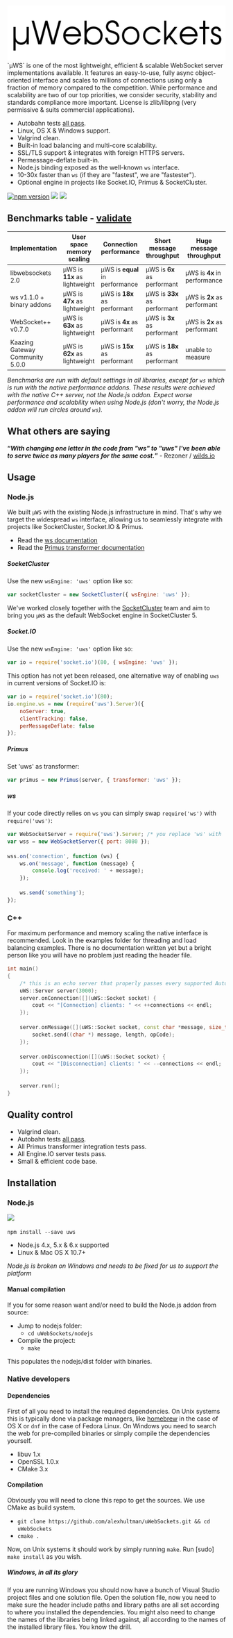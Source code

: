 <div align="center"><img src="logo.png"/></div>
`µWS` is one of the most lightweight, efficient & scalable WebSocket server implementations available. It features an easy-to-use, fully async object-oriented interface and scales to millions of connections using only a fraction of memory compared to the competition. While performance and scalability are two of our top priorities, we consider security, stability and standards compliance more important. License is zlib/libpng (very permissive & suits commercial applications).

* Autobahn tests [all pass](http://htmlpreview.github.io/?https://github.com/alexhultman/uWebSockets/blob/master/autobahn/index.html).
* Linux, OS X & Windows support.
* Valgrind clean.
* Built-in load balancing and multi-core scalability.
* SSL/TLS support & integrates with foreign HTTPS servers.
* Permessage-deflate built-in.
* Node.js binding exposed as the well-known `ws` interface.
* 10-30x faster than `ws` (if they are "fastest", we are "fastester").
* Optional engine in projects like Socket.IO, Primus & SocketCluster.

[![npm version](https://badge.fury.io/js/uws.svg)](https://badge.fury.io/js/uws) [![](https://api.travis-ci.org/alexhultman/uWebSockets.svg?branch=master)](https://travis-ci.org/alexhultman/uWebSockets) [![](https://badges.gitter.im/Join%20Chat.svg)](https://gitter.im/alexhultman/uWebSockets)

## Benchmarks table - [validate](https://github.com/alexhultman/uWebSockets/tree/master/benchmarks#websocket-echo-server-benchmarks)
Implementation | User space memory scaling | Connection performance | Short message throughput | Huge message throughput
--- | --- | --- | --- | ---
libwebsockets 2.0 | µWS is **11x** as lightweight | µWS is **equal** in performance | µWS is **6x** as performant | µWS is **4x** in performance
ws v1.1.0 + binary addons | µWS is **47x** as lightweight | µWS is **18x** as performant | µWS is **33x** as performant | µWS is **2x** as performant
WebSocket++ v0.7.0 | µWS is **63x** as lightweight | µWS is **4x** as performant | µWS is **3x** as performant | µWS is **2x** as performant
Kaazing Gateway Community 5.0.0 | µWS is **62x** as lightweight | µWS is **15x** as performant | µWS is **18x** as performant | unable to measure

*Benchmarks are run with default settings in all libraries, except for `ws` which is run with the native performance addons. These results were achieved with the native C++ server, not the Node.js addon. Expect worse performance and scalability when using Node.js (don't worry, the Node.js addon will run circles around `ws`).*

## What others are saying
**“***With changing one letter in the code from "ws" to "uws" I've been able to serve twice as many players for the same cost.***”** - Rezoner / [wilds.io](http://wilds.io)

## Usage

### Node.js
We built `µWS` with the existing Node.js infrastructure in mind. That's why we target the widespread `ws` interface, allowing us to seamlessly integrate with projects like SocketCluster, Socket.IO & Primus.

* Read the [ws documentation](https://github.com/websockets/ws/blob/master/doc/ws.md)
* Read the [Primus transformer documentation](https://github.com/primus/primus#uws)

##### SocketCluster
Use the new `wsEngine: 'uws'` option like so:
```javascript
var socketCluster = new SocketCluster({ wsEngine: 'uws' });
```
We've worked closely together with the [SocketCluster](http://socketcluster.io) team and aim to bring you `µWS` as the default WebSocket engine in SocketCluster 5.

##### Socket.IO
Use the new `wsEngine: 'uws'` option like so:
```javascript
var io = require('socket.io')(80, { wsEngine: 'uws' });
```
This option has not yet been released, one alternative way of enabling `uws` in current versions of Socket.IO is:
```javascript
var io = require('socket.io')(80);
io.engine.ws = new (require('uws').Server)({
    noServer: true,
    clientTracking: false,
    perMessageDeflate: false
});
```
##### Primus
Set 'uws' as transformer:
```javascript
var primus = new Primus(server, { transformer: 'uws' });
```
##### ws
If your code directly relies on `ws` you can simply swap `require('ws')` with `require('uws')`:
```javascript
var WebSocketServer = require('uws').Server; /* you replace 'ws' with 'uws' */
var wss = new WebSocketServer({ port: 8080 });

wss.on('connection', function (ws) {
    ws.on('message', function (message) {
        console.log('received: ' + message);
    });

    ws.send('something');
});
```
### C++
For maximum performance and memory scaling the native interface is recommended. Look in the examples folder for threading and load balancing examples. There is no documentation written yet but a bright person like you will have no problem just reading the header file.
```c++
int main()
{
    /* this is an echo server that properly passes every supported Autobahn test */
    uWS::Server server(3000);
    server.onConnection([](uWS::Socket socket) {
        cout << "[Connection] clients: " << ++connections << endl;
    });

    server.onMessage([](uWS::Socket socket, const char *message, size_t length, uWS::OpCode opCode) {
        socket.send((char *) message, length, opCode);
    });

    server.onDisconnection([](uWS::Socket socket) {
        cout << "[Disconnection] clients: " << --connections << endl;
    });

    server.run();
}
```

## Quality control
* Valgrind clean.
* Autobahn tests [all pass](http://htmlpreview.github.io/?https://github.com/alexhultman/uWebSockets/blob/master/autobahn/index.html).
* All Primus transformer integration tests pass.
* All Engine.IO server tests pass.
* Small & efficient code base.

## Installation
### Node.js
[![](https://nodei.co/npm/uws.png)](https://www.npmjs.com/package/uws)
```
npm install --save uws
```

* Node.js 4.x, 5.x & 6.x supported
* Linux & Mac OS X 10.7+

*Node.js is broken on Windows and needs to be fixed for us to support the platform*

#### Manual compilation
If you for some reason want and/or need to build the Node.js addon from source:

* Jump to nodejs folder:
  - `cd uWebSockets/nodejs`
* Compile the project:
  - `make`

This populates the nodejs/dist folder with binaries.

### Native developers
#### Dependencies
First of all you need to install the required dependencies. On Unix systems this is typically done via package managers, like [homebrew](http://brew.sh) in the case of OS X or `dnf` in the case of Fedora Linux. On Windows you need to search the web for pre-compiled binaries or simply compile the dependencies yourself.

* libuv 1.x
* OpenSSL 1.0.x
* CMake 3.x

#### Compilation
Obviously you will need to clone this repo to get the sources. We use CMake as build system.

* `git clone https://github.com/alexhultman/uWebSockets.git && cd uWebSockets`
* `cmake .`

Now, on Unix systems it should work by simply running `make`. Run [sudo] `make install` as you wish.

##### Windows, in all its glory
If you are running Windows you should now have a bunch of Visual Studio project files and one solution file. Open the solution file, now you need to make sure the header include paths and library paths are all set according to where you installed the dependencies. You might also need to change the names of the libraries being linked against, all according to the names of the installed library files. You know the drill.
